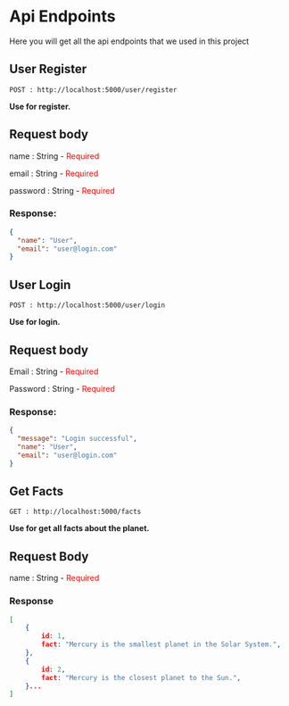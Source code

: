 # Api Endpoints

Here you will get all the api endpoints that we used in this project

## User Register

```
POST : http://localhost:5000/user/register
```

**Use for register.**

## Request body

name : String - <span style='color:red'>Required</span>

email : String - <span style='color:red'>Required</span>

password : String - <span style='color:red'>Required</span>

### Response:

```json
{
  "name": "User",
  "email": "user@login.com"
}
```

## User Login

```
POST : http://localhost:5000/user/login
```

**Use for login.**

## Request body

Email : String - <span style='color:red'>Required</span>

Password : String - <span style='color:red'>Required</span>

### Response:

```json
{
  "message": "Login successful",
  "name": "User",
  "email": "user@login.com"
}
```

## Get Facts

```
GET : http://localhost:5000/facts
```

**Use for get all facts about the planet.**

## Request Body

name : String - <span style='color:red'>Required</span>

### Response

```json
[
    {
        id: 1,
        fact: "Mercury is the smallest planet in the Solar System.",
    },
    {
        id: 2,
        fact: "Mercury is the closest planet to the Sun.",
    }...
]
```
